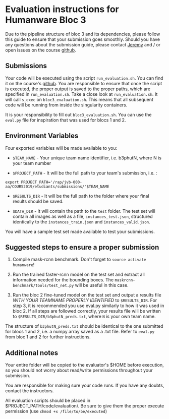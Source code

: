 # Evaluation instructions for Humanware Bloc 3

Due to the pipeline structure of bloc 3 and its dependencies, please follow this guide to ensure that your submission goes smoothly. Should you have any questions about the submission guide, please contact [Jeremy](jeremy.pinto@mila.quebec) and / or open issues on the course [github](https://github.com/mila-iqia/ift6759/issues).

## Submissions

Your code will be executed using the script `run_evaluation.sh`. You can find it on the course's [github](https://github.com/mila-iqia/ift6759/tree/master/projects/humanware/evaluation). You are responsible to ensure that once the script is executed, the proper output is saved to the proper paths, which are specified in `run_evaluation.sh`. Take a close look at `run_evaluation.sh`. It will call `s_exec` on `bloc3_evaluation.sh`. This means that all subsequent code will be running from inside the singularity containers.

It is your responsibility to fill out `bloc3_evaluation.sh`. You can use the `eval.py` file for inspiration that was used for blocs 1 and 2.

## Environment Variables

Four exported variables will be made available to you:

* `$TEAM_NAME` - Your unique team name identifier, i.e. b3phutN, where N is your team number

* `$PROJECT_PATH` - It will be the full path to your team's submission, i.e. :

`export PROJECT_PATH='/rap/jvb-000-aa/COURS2019/etudiants/submissions/'$TEAM_NAME`

* `$RESULTS_DIR` - It will be the full path to the folder where your final results should be saved.

* `$DATA_DIR` - It will contain the path to the `test` folder. The test set will contain all images as well as a file, `instances_test.json`, structured identically to the `instances_train.json` and `instances_valid.json`.

You will have a sample test set made available to test your submissions.

## Suggested steps to ensure a proper submission

1. Compile mask-rcnn benchmark. Don't forget to `source activate humanware`!

2. Run the trained faster-rcnn model on the test set and extract all information needed for the bounding boxes. The `maskrcnn-benchmark/tools/test_net.py` will be useful in this case.

3. Run the bloc 2 fine-tuned model on the test set and output a results file *WITH YOUR TEAMNAME PROPERLY IDENTIFIED* to `$RESULTS_DIR`. For step 3, it is recommended you use eval.py similarly to how it was used in bloc 2. If all steps are followed correctly, your results file will be written to `$RESULTS_DIR/b3phutN_preds.txt`, where `N` is your own team name.

The structure of `b3phutN_preds.txt` should be identical to the one submitted for blocs 1 and 2, i.e. a numpy array saved as a .txt file. Refer to `eval.py` from bloc 1 and 2 for further instructions.


## Additional notes

Your entire folder will be copied to the evaluator's $HOME before execution, so you should not worry about read/write permissions throughout your submission.

You are responsible for making sure your code runs. If you have any doubts, contact the instructors.

All evaluation scripts should be placed in $PROJECT_PATH/code/evaluation/. Be sure to give them the proper execute permission (use `chmod +x /file/to/be/executed`)
